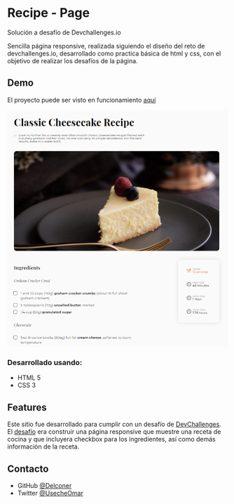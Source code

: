 # Recipe - Page

Solución a desafío de Devchallenges.io

Sencilla página responsive, realizada siguiendo el diseño del reto de devchallenges.io, desarrollado como practica básica de html y css, con el objetivo de realizar los desafíos de la página. 
## Demo

El proyecto puede ser visto en funcionamiento [aquí](https://recipe-page-delconer.netlify.app/ "aquí")

[![](https://raw.githubusercontent.com/Delconer/Recipe-Blog/main/img/recipe-page.png)](https://recipe-page-delconer.netlify.app/)


### Desarrollado usando:

- HTML 5
- CSS 3 

## Features

Este sitio fue desarrollado para cumplir con un desafío de [DevChallenges](https://devchallenges.io/challenges). El [desafío](https://devchallenges.io/challenges/OEKdUZ6xs0h99C38XVht "desafío") era construir una página responsive que muestre una receta de cocina y que incluyera checkbox para los ingredientes, así como demás información de la receta.



## Contacto

- GitHub [@Delconer](https://{github.com/delconer})
- Twitter [@UsecheOmar](https://{twitter.com/UsecheOmar})
